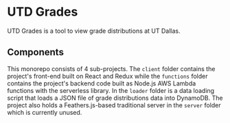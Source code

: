 # UTD Grades

UTD Grades is a tool to view grade distributions at UT Dallas. 

## Components

This monorepo consists of 4 sub-projects. The `client` folder contains the project's front-end built on React and Redux while the `functions` folder contains the project's backend code built as Node.js AWS Lambda functions with the serverless library. In the `loader` folder is a data loading script that loads a JSON file of grade distributions data into DynamoDB. The project also holds a Feathers.js-based traditional server in the `server` folder which is currently unused.

